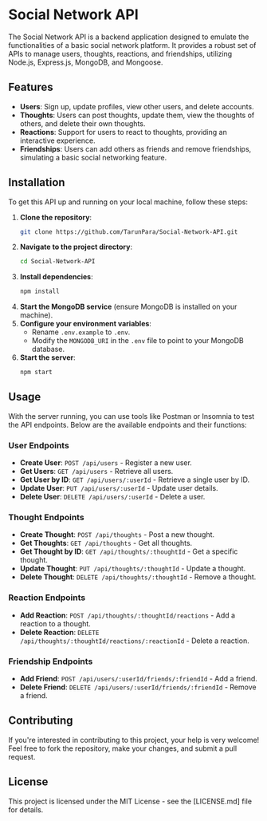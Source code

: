 
# Social Network API

The Social Network API is a backend application designed to emulate the functionalities of a basic social network platform. It provides a robust set of APIs to manage users, thoughts, reactions, and friendships, utilizing Node.js, Express.js, MongoDB, and Mongoose.

## Features

- **Users**: Sign up, update profiles, view other users, and delete accounts.
- **Thoughts**: Users can post thoughts, update them, view the thoughts of others, and delete their own thoughts.
- **Reactions**: Support for users to react to thoughts, providing an interactive experience.
- **Friendships**: Users can add others as friends and remove friendships, simulating a basic social networking feature.

## Installation

To get this API up and running on your local machine, follow these steps:

1. **Clone the repository**:
   ```bash
   git clone https://github.com/TarunPara/Social-Network-API.git
   ```
2. **Navigate to the project directory**:
   ```bash
   cd Social-Network-API
   ```
3. **Install dependencies**:
   ```bash
   npm install
   ```
4. **Start the MongoDB service** (ensure MongoDB is installed on your machine).
5. **Configure your environment variables**:
   - Rename `.env.example` to `.env`.
   - Modify the `MONGODB_URI` in the `.env` file to point to your MongoDB database.
6. **Start the server**:
   ```bash
   npm start
   ```

## Usage

With the server running, you can use tools like Postman or Insomnia to test the API endpoints. Below are the available endpoints and their functions:

### User Endpoints

- **Create User**: `POST /api/users` - Register a new user.
- **Get Users**: `GET /api/users` - Retrieve all users.
- **Get User by ID**: `GET /api/users/:userId` - Retrieve a single user by ID.
- **Update User**: `PUT /api/users/:userId` - Update user details.
- **Delete User**: `DELETE /api/users/:userId` - Delete a user.

### Thought Endpoints

- **Create Thought**: `POST /api/thoughts` - Post a new thought.
- **Get Thoughts**: `GET /api/thoughts` - Get all thoughts.
- **Get Thought by ID**: `GET /api/thoughts/:thoughtId` - Get a specific thought.
- **Update Thought**: `PUT /api/thoughts/:thoughtId` - Update a thought.
- **Delete Thought**: `DELETE /api/thoughts/:thoughtId` - Remove a thought.

### Reaction Endpoints

- **Add Reaction**: `POST /api/thoughts/:thoughtId/reactions` - Add a reaction to a thought.
- **Delete Reaction**: `DELETE /api/thoughts/:thoughtId/reactions/:reactionId` - Delete a reaction.

### Friendship Endpoints

- **Add Friend**: `POST /api/users/:userId/friends/:friendId` - Add a friend.
- **Delete Friend**: `DELETE /api/users/:userId/friends/:friendId` - Remove a friend.

## Contributing

If you're interested in contributing to this project, your help is very welcome! Feel free to fork the repository, make your changes, and submit a pull request.

## License

This project is licensed under the MIT License - see the [LICENSE.md] file for details.


